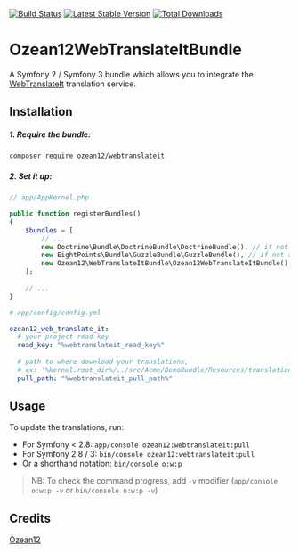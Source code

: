 [![Build Status](https://travis-ci.org/ozean12/WebTranslateItBundle.svg?branch=master)](https://travis-ci.org/ozean12/WebTranslateItBundle)
[![Latest Stable Version](https://poser.pugx.org/ozean12/webtranslateit/v/stable.png)](https://packagist.org/packages/ozean12/webtranslateit)
[![Total Downloads](https://poser.pugx.org/ozean12/webtranslateit/downloads.png)](https://packagist.org/packages/ozean12/webtranslateit)

# Ozean12WebTranslateItBundle
A Symfony 2 / Symfony 3 bundle which allows you to integrate the [WebTranslateIt](https://webtranslateit.com) translation service.
## Installation
##### 1. Require the bundle:
```bash
composer require ozean12/webtranslateit
```
##### 2. Set it up:

```php
// app/AppKernel.php

public function registerBundles()
{
    $bundles = [
        // ...
        new Doctrine\Bundle\DoctrineBundle\DoctrineBundle(), // if not already enabled
        new EightPoints\Bundle\GuzzleBundle\GuzzleBundle(), // if not already enabled
        new Ozean12\WebTranslateItBundle\Ozean12WebTranslateItBundle(),
    ];
    
    // ...
}
```

```yaml
# app/config/config.yml

ozean12_web_translate_it:
  # your project read key
  read_key: "%webtranslateit_read_key%"
  
  # path to where download your translations,
  # ex: '%kernel.root_dir%/../src/Acme/DemoBundle/Resources/translations'
  pull_path: "%webtranslateit_pull_path%" 

```
## Usage
To update the translations, run:
- For Symfony < 2.8: `app/console ozean12:webtranslateit:pull`
- For Symfony 2.8 / 3: `bin/console ozean12:webtranslateit:pull`
- Or a shorthand notation: `bin/console o:w:p`

> NB: To check the command progress, add `-v` modifier (`app/console o:w:p -v` or `bin/console o:w:p -v`)

## Credits
[Ozean12](http://ozean12.com)
